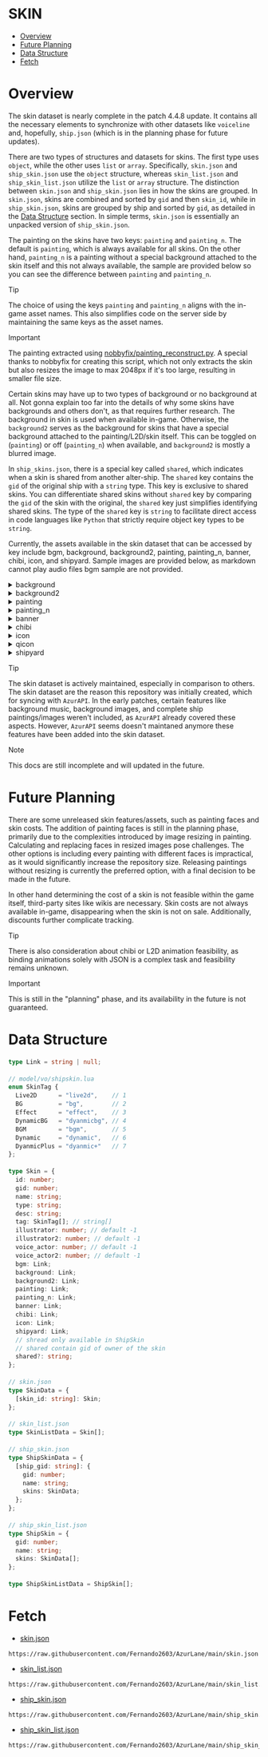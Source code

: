 # SKIN

- [Overview](#overview)
- [Future Planning](#future-planning)
- [Data Structure](#data-structure)
- [Fetch](#fetch)


# Overview
The skin dataset is nearly complete in the patch 4.4.8 update. It contains all the necessary elements to synchronize with other datasets like `voiceline` and, hopefully, `ship.json` (which is in the planning phase for future updates).

There are two types of structures and datasets for skins. The first type uses `object`, while the other uses `list` or `array`. Specifically, `skin.json` and `ship_skin.json` use the `object` structure, whereas `skin_list.json` and `ship_skin_list.json` utilize the `list` or `array` structure. The distinction between `skin.json` and `ship_skin.json` lies in how the skins are grouped. In `skin.json`, skins are combined and sorted by `gid` and then `skin_id`, while in `ship_skin.json`, skins are grouped by ship and sorted by `gid`, as detailed in the [Data Structure](#data-structure) section. In simple terms, `skin.json` is essentially an unpacked version of `ship_skin.json`.

The painting on the skins have two keys: `painting` and `painting_n`. The default is `painting`, which is always available for all skins. On the other hand, `painting_n` is a painting without a special background attached to the skin itself and this not always available, the sample are provided below so you can see the difference between `painting` and `painting_n`.
> [!TIP]
> The choice of using the keys `painting` and `painting_n` aligns with the in-game asset names. This also simplifies code on the server side by maintaining the same keys as the asset names.

> [!IMPORTANT]
> The painting extracted using [nobbyfix/painting_reconstruct.py](https://gist.github.com/nobbyfix/fb535462acc897ab1f39e5e9981e4645).
> A special thanks to nobbyfix for creating this script, which not only extracts the skin but also resizes the image to max 2048px if it's too large, resulting in smaller file size.

Certain skins may have up to two types of background or no background at all. Not gonna explain too far into the details of why some skins have backgrounds and others don't, as that requires further research. The background in skin is used when available in-game. Otherwise, the `background2` serves as the background for skins that have a special background attached to the painting/L2D/skin itself. This can be toggled on (`painting`) or off (`painting_n`) when available, and `background2` is mostly a blurred image.

In `ship_skins.json`, there is a special key called `shared`, which indicates when a skin is shared from another alter-ship. The `shared` key contains the `gid` of the original ship with a `string` type. This key is exclusive to shared skins. You can differentiate shared skins without `shared` key by comparing the `gid` of the skin with the original, the `shared` key just simplifies identifying shared skins. The type of the `shared` key is `string` to facilitate direct access in code languages like `Python` that strictly require object key types to be `string`.

Currently, the assets available in the skin dataset that can be accessed by key include bgm, background, background2, painting, painting_n, banner, chibi, icon, and shipyard. Sample images are provided below, as markdown cannot play audio files bgm sample are not provided.
<details>
  <summary>background</summary>
  
  <p align='center'>
    <img src="/images/background/109.png" alt="background">
  </p>
</details>
<details>
  <summary>background2</summary>
  
  <p align='center'>
    <img src="/images/background/1101.png" alt="background2">
  </p>
</details>
<details>
  <summary>painting</summary>

  <p align="center">
    <img src="/images/skin/701042/painting.png" alt="painting">
  </p>
</details>
<details>
  <summary>painting_n</summary>

  <p align="center">
    <img src="/images/skin/701042/painting_n.png" alt="painting_n">
  </p>
</details>
<details>
  <summary>banner</summary>

  <p align="center">
    <img src="/images/skin/701042/banner.png" alt="banner">
  </p>
</details>
<details>
  <summary>chibi</summary>

  <p align="center">
    <img src="/images/skin/701042/chibi.png" alt="chibi">
  </p>
</details>
<details>
  <summary>icon</summary>

  <p align="center">
    <img src="/images/skin/701042/icon.png" alt="icon">
  </p>
</details>
<details>
  <summary>qicon</summary>

  <p align="center">
    <img src="/images/skin/701042/qicon.png" alt="qicon">
  </p>
</details>
<details>
  <summary>shipyard</summary>

  <p align="center">
    <img src="/images/skin/701042/shipyard.png" alt="shipyard">
  </p>
</details>

> [!TIP]
> The skin dataset is actively maintained, especially in comparison to others. The skin dataset are the reason this repository was initially created, which for syncing with `AzurAPI`. In the early patches, certain features like background music, background images, and complete ship paintings/images weren't included, as `AzurAPI` already covered these aspects. However, `AzurAPI` seems doesn't maintaned anymore these features have been added into the skin dataset.

> [!NOTE]
> This docs are still incomplete and will updated in the future.


# Future Planning
There are some unreleased skin features/assets, such as painting faces and skin costs. The addition of painting faces is still in the planning phase, primarily due to the complexities introduced by image resizing in painting. Calculating and replacing faces in resized images pose challenges. The other options is including every painting with different faces is impractical, as it would significantly increase the repository size. Releasing paintings without resizing is currently the preferred option, with a final decision to be made in the future.

In other hand determining the cost of a skin is not feasible within the game itself, third-party sites like wikis are necessary. Skin costs are not always available in-game, disappearing when the skin is not on sale. Additionally, discounts further complicate tracking.

> [!TIP]
> There is also consideration about chibi or L2D animation feasibility, as binding animations solely with JSON is a complex task and feasibility remains unknown.

> [!IMPORTANT]
> This is still in the "planning" phase, and its availability in the future is not guaranteed.


# Data Structure
```Typescript
type Link = string | null;

// model/vo/shipskin.lua
enum SkinTag {
  Live2D      = "live2d",    // 1
  BG          = "bg",        // 2 
  Effect      = "effect",    // 3 
  DynamicBG   = "dyanmicbg", // 4 
  BGM         = "bgm",       // 5 
  Dynamic     = "dynamic",   // 6 
  DyanmicPlus = "dyanmic+"   // 7 
};

type Skin = {
  id: number;
  gid: number;
  name: string;
  type: string;
  desc: string;
  tag: SkinTag[]; // string[]
  illustrator: number; // default -1
  illustrator2: number; // default -1
  voice_actor: number; // default -1
  voice_actor2: number; // default -1
  bgm: Link;
  background: Link;
  background2: Link;
  painting: Link;
  painting_n: Link;
  banner: Link;
  chibi: Link;
  icon: Link;
  shipyard: Link;
  // shread only available in ShipSkin
  // shared contain gid of owner of the skin
  shared?: string;
};

// skin.json
type SkinData = {
  [skin_id: string]: Skin;
};

// skin_list.json
type SkinListData = Skin[];

// ship_skin.json
type ShipSkinData = {
  [ship_gid: string]: {
    gid: number;
    name: string;
    skins: SkinData;
  };
};

// ship_skin_list.json
type ShipSkin = {
  gid: number;
  name: string;
  skins: SkinData[];
};

type ShipSkinListData = ShipSkin[];
```


# Fetch
- [skin.json](https://raw.githubusercontent.com/Fernando2603/AzurLane/main/skin.json)
```
https://raw.githubusercontent.com/Fernando2603/AzurLane/main/skin.json
```

- [skin_list.json](https://raw.githubusercontent.com/Fernando2603/AzurLane/main/skin_list.json)
```
https://raw.githubusercontent.com/Fernando2603/AzurLane/main/skin_list.json
```

- [ship_skin.json](https://raw.githubusercontent.com/Fernando2603/AzurLane/main/ship_skin.json)
```
https://raw.githubusercontent.com/Fernando2603/AzurLane/main/ship_skin.json
```

- [ship_skin_list.json](https://raw.githubusercontent.com/Fernando2603/AzurLane/main/ship_skin_list.json)
```
https://raw.githubusercontent.com/Fernando2603/AzurLane/main/ship_skin_list.json
```